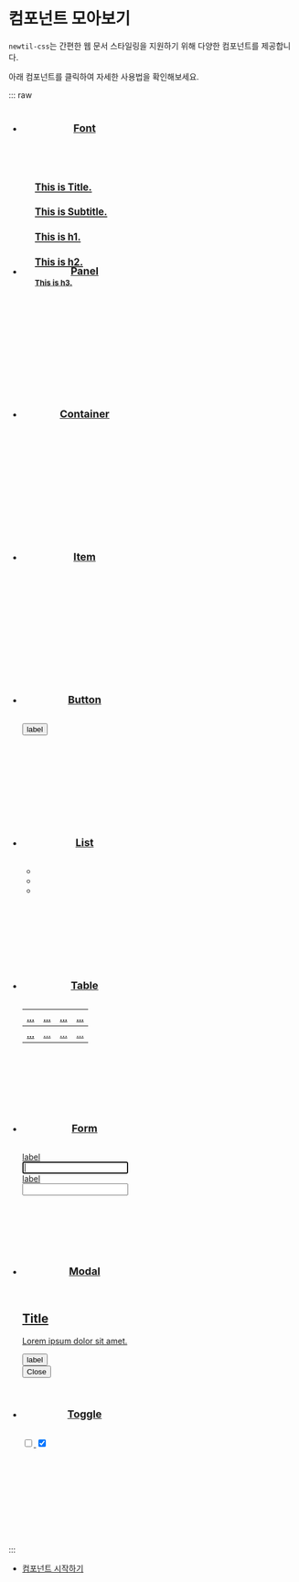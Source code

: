 # 컴포넌트 모아보기
`newtil-css`는 간편한 웹 문서 스타일링을 지원하기 위해 다양한 컴포넌트를 제공합니다.

아래 컴포넌트를 클릭하여 자세한 사용법을 확인해보세요.

::: raw

<ul class="component-list n-list n-card-list n-list-item-border-radius:4 jc:space-around">
    <li>
        <a href="../component/font">
            <section>
                <h1>Font</h1>
                <div class="d:flex jc:center">
                    <div class="fonts d:flex fl-dir:column">
                        <h1 class="n-font:title text-align:left">This is Title.</h1>
                        <h2 class="n-font:subtitle text-align:left">This is Subtitle.</h2>
                        <h1 class="n-font:h1 text-align:left">This is h1.</h1>
                        <h2 class="n-font:h2 text-align:left">This is h2.</h2>
                        <h3 class="n-font:h3 text-align:left">This is h3.</h3>
                    </div>
                </div>
            </section>
        </a>
    </li>
    <li>
        <a href="../component/panel">
            <section>
                <h1>Panel</h1>
                <div class="border h:100p d:flex fl-dir:column font-size:1">
                    <div class="top-panel text-align:center bg-color:base-4 "></div>
                    <div class="fl-grow:1 d:flex">
                        <div class="side-panel bg-color:base-2"></div>
                        <div></div>
                    </div>
                </div>
            </section>
        </a>
    </li>
    <li>
        <a href="../component/container">
            <section>
                <h1>Container</h1>
                <div class="bg-color:base-2 border">
                    <div class="container bg-color:base-1 h:100p mx:auto"></div>
                </div>
            </section>
        </a>
    </li>
    <li>
        <a href="../component/item">
            <section>
                <h1>Item</h1>
                <div class="n-item"></div>
            </section>
        </a>
    </li>
    <li>
        <a href="../component/button">
            <section>
                <h1>Button</h1>
                <div class="d:flex ai:center jc:center">
                    <button class="n-btn n-btn-type:filled n-btn:3">label</button>
                </div>
            </section>
        </a>
    </li>
    <li>
        <a href="../component/list">
            <section>
                <h1>List</h1>
                <ul class="n-list n-list-item-border-radius:3 n-list-item-p:2 gap:2 my:auto">
                    <li class="text-align:center"></li>
                    <li class="text-align:center"></li>
                    <li class="text-align:center"></li>
                </ul>
            </section>
        </a>
    </li>
    <li>
        <a href="../component/table">
            <section>
                <h1>Table</h1>
                <table class="n-table n-table-b n-cell-h:1 font-size:1">
                    <thead>
                        <tr>
                            <th scope="col">...</th>
                            <th scope="col">...</th>
                            <th scope="col">...</th>
                            <th scope="col">...</th>
                        </tr>
                    </thead>
                    <tbody>
                        <tr v-for="i in 4">
                            <th scope="row">...</th>
                            <td>...</td>
                            <td>...</td>
                            <td>...</td>
                        </tr>
                    </tbody>
                </table> 
            </section>
        </a>
    </li>
    <li>
        <a href="../component/form">
            <section>
                <h1>Form</h1>
                <form class="n-form">
                    <div class="fl-dir:column">
                        <label class="as:start">label</label>
                        <input type="text" class="w:full" autofocus="true" />
                    </div>
                    <div class="fl-dir:column mt:2">
                        <label class="as:start">label</label>
                        <input type="text" class="w:full" />
                    </div>
                </form>
            </section>
        </a>
    </li>
    <li>
        <a href="../component/modal">
            <section>
                <h1>Modal</h1>
                <div class="n-modal d:flex fl-dir:column border w:full h:fit-content pos:relative zi:1">
                    <h1 class="text-align:center mt:2 font-weight:2">Title</h1>
                    <p class="word-break:break-all mt:2">Lorem ipsum dolor sit amet.</p>
                    <div class="mt:auto">
                        <button class="n-btn n-btn-size:1 w:100p">
                            label
                        </button>
                    </div>
                    <div class="pos:absolute" style="top: 4px; right: 8px">
                        <button type="button" class="btn p:0">
                            <span class="icon icon:x icon:2">Close</span>
                        </button>
                    </div>
                </div>
            </section>
        </a>
    </li>
    <li>
        <a href="../component/toggle">
            <section>
                <h1>Toggle</h1>
                <div class="d:flex fl-dir:column ai:center jc:center">
                    <label class=""><input class="n-toggle n-toggle-size:3" type="checkbox"/></label>
                    <label class=""><input class="n-toggle n-toggle-size:3 mt:2" type="checkbox" checked/></label>
                </div>
            </section>
        </a>
    </li>
</ul>
:::

<br>

- [컴포넌트 시작하기](../guide/getting-started-component.md)


<style scoped>
    .component-list > li {
        width:218px;
        height: 250px;
        cursor: pointer;
        transition: box-shadow 0.2s
    }

    .component-list > li:hover {
        box-shadow: rgba(0, 0, 0, 0.24) 0px 3px 8px;
    }

    /* section */
    .component-list section {
        width: 100%;
        height: 100%;

        display: flex;
        flex-direction: column;
    }

    .component-list section > h1 {
        text-align: center;
        font-size: 18px;
        font-weight: 700;
    }

    .component-list section > :nth-child(2) {
        margin-top: 16px;
    } 

    .component-list section > :nth-child(2):is(div) {
        flex-grow: 1;
    }

    /* font */
    .fonts {
        transform: scale(0.8);
        /* transform-origin: left; */
    }

    /* container */
    .container {
        width: 80%;
    }

    /* modal */
    .n-modal {
        position: relative;
        top: 0;
        right: 0;
        transform: translate(0, 0);
    }

    /* panel */
    .top-panel {
        height: 20%;
    }

    .side-panel {
        width: 25%;
        height: 100%;
    }
</style>
